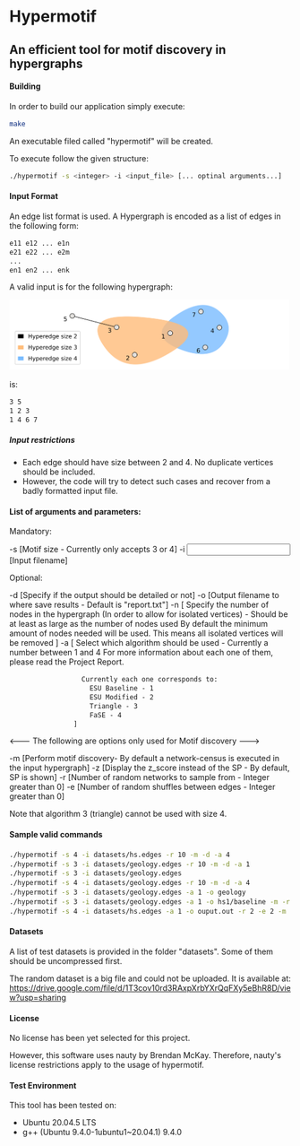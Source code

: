 # Hypermotif
## An efficient tool for motif discovery in hypergraphs



#### Building
In order to build our application simply execute:

```sh
make
```
An executable filed called "hypermotif" will be created.

To execute follow the given structure:
```sh
./hypermotif -s <integer> -i <input_file> [... optinal arguments...]
```

#### Input Format

An edge list format is used.
A Hypergraph is encoded as a list of edges in the following form:

```
e11 e12 ... e1n         
e21 e22 ... e2m         
...
en1 en2 ... enk 
```

A valid input is for the following hypergraph:

<img src="https://raw.githubusercontent.com/Haunted-Cpp/projeto/main/images/sample_hypergraph9.svg?token=GHSAT0AAAAAACES54E4Q6GTALLDLF2E4Y6UZFDJMTA" width=500>

is:

```
3 5
1 2 3
1 4 6 7
```
 
##### Input restrictions

* Each edge should have size between 2 and 4. No duplicate vertices should be included.
* However, the code will try to detect such cases and recover from a badly formatted input file.

#### List of arguments and parameters:

Mandatory:

-s <size>           [Motif size - Currently only accepts 3 or 4]
-i <input>          [Input filename]

Optional:


-d                  [Specify if the output should be detailed or not]
-o <output>         [Output filename to where save results - Default is "report.txt"]
-n <k>              [
                      Specify the number of nodes in the hypergraph (In order to allow for isolated vertices) - 
                      Should be at least as large as the number of nodes used
                      By default the minimum amount of nodes needed will be used. This means all isolated vertices will be removed
                    ]
-a <k>              [
                      Select which algorithm should be used - Currently a number between 1 and 4
                      For more information about each one of them, please read the Project Report.

                      Currently each one corresponds to:
                        ESU Baseline - 1
                        ESU Modified - 2
                        Triangle - 3
                        FaSE - 4
                    ]

<--- The following are options only used for Motif discovery ---> 

-m                  [Perform motif discovery- By default a network-census is executed in the input hypergraph]
-z                  [Display the z_score instead of the SP - By default, SP is shown]
-r <k>              [Number of random networks to sample from - Integer greater than 0]
-e <k>              [Number of random shuffles between edges - Integer greater than 0]


Note that algorithm 3 (triangle) cannot be used with size 4. 


#### Sample valid commands


``` bash
./hypermotif -s 4 -i datasets/hs.edges -r 10 -m -d -a 4
./hypermotif -s 3 -i datasets/geology.edges -r 10 -m -d -a 1
./hypermotif -s 3 -i datasets/geology.edges
./hypermotif -s 4 -i datasets/geology.edges -r 10 -m -d -a 4
./hypermotif -s 3 -i datasets/geology.edges -a 1 -o geology
./hypermotif -s 3 -i datasets/geology.edges -a 1 -o hs1/baseline -m -r 3 -e 3
./hypermotif -s 4 -i datasets/hs.edges -a 1 -o ouput.out -r 2 -e 2 -m 
```
#### Datasets

A list of test datasets is provided in the folder "datasets".
Some of them should be uncompressed first.

The random dataset is a big file and could not be uploaded. 
It is available at: https://drive.google.com/file/d/1T3cov10rd3RAxpXrbYXrQqFXy5eBhR8D/view?usp=sharing

#### License

No license has been yet selected for this project.

However, this software uses nauty by Brendan McKay. Therefore, nauty's license restrictions apply to the usage of hypermotif.

#### Test Environment

This tool has been tested on:
* Ubuntu 20.04.5 LTS
* g++ (Ubuntu 9.4.0-1ubuntu1~20.04.1) 9.4.0
